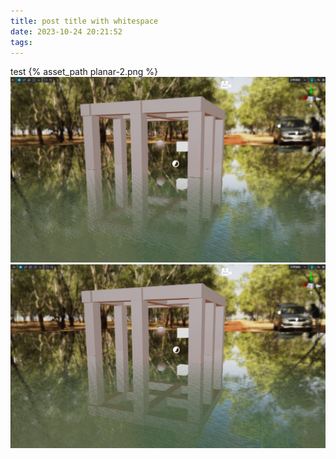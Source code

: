 ```yaml
---
title: post title with whitespace
date: 2023-10-24 20:21:52
tags:
---
```

test
{% asset_path planar-2.png %}
![](./post-title-with-whitespace/planar-1.png)
![](../images/planar-2.png)
